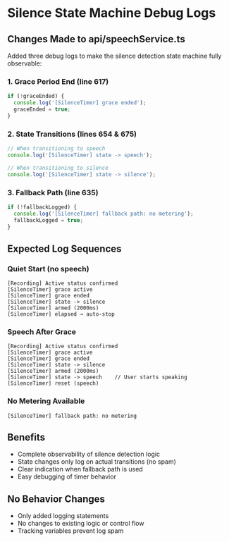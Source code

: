 # Silence State Machine Debug Logs

## Changes Made to api/speechService.ts

Added three debug logs to make the silence detection state machine fully observable:

### 1. Grace Period End (line 617)
```javascript
if (!graceEnded) {
  console.log('[SilenceTimer] grace ended');
  graceEnded = true;
}
```

### 2. State Transitions (lines 654 & 675)
```javascript
// When transitioning to speech
console.log('[SilenceTimer] state -> speech');

// When transitioning to silence  
console.log('[SilenceTimer] state -> silence');
```

### 3. Fallback Path (line 635)
```javascript
if (!fallbackLogged) {
  console.log('[SilenceTimer] fallback path: no metering');
  fallbackLogged = true;
}
```

## Expected Log Sequences

### Quiet Start (no speech)
```
[Recording] Active status confirmed
[SilenceTimer] grace active
[SilenceTimer] grace ended
[SilenceTimer] state -> silence
[SilenceTimer] armed (2000ms)
[SilenceTimer] elapsed → auto-stop
```

### Speech After Grace
```
[Recording] Active status confirmed
[SilenceTimer] grace active
[SilenceTimer] grace ended
[SilenceTimer] state -> silence
[SilenceTimer] armed (2000ms)
[SilenceTimer] state -> speech    // User starts speaking
[SilenceTimer] reset (speech)
```

### No Metering Available
```
[SilenceTimer] fallback path: no metering
```

## Benefits
- Complete observability of silence detection logic
- State changes only log on actual transitions (no spam)
- Clear indication when fallback path is used
- Easy debugging of timer behavior

## No Behavior Changes
- Only added logging statements
- No changes to existing logic or control flow
- Tracking variables prevent log spam